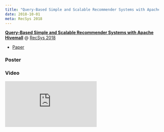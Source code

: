 ```yaml
---
title: "Query-Based Simple and Scalable Recommender Systems with Apache Hivemall"
date: 2018-10-01
meta: RecSys 2018
---
```


<b><a href="https://dl.acm.org/citation.cfm?id=3241592" target="_blank" rel="noopener">Query-Based Simple and Scalable Recommender Systems with Apache Hivemall</a></b> @ <a href="https://recsys.acm.org/recsys18/"  target="_blank" rel="noopener">RecSys 2018</a>

- <a href="/docs/recsys-2018-demo-paper.pdf">Paper</a>

### Poster

<script async class="speakerdeck-embed" data-id="9e6c5c2b5b524a76a9a0d01ce167b48a" data-ratio="1.77777777777778" src="//speakerdeck.com/assets/embed.js"></script>

### Video

<span class="iframe-container">
    <iframe src="https://www.youtube.com/embed/cMUsuA9KZ_c" frameborder="0" allow="accelerometer; autoplay; encrypted-media; gyroscope; picture-in-picture" allowfullscreen></iframe>
</span>
